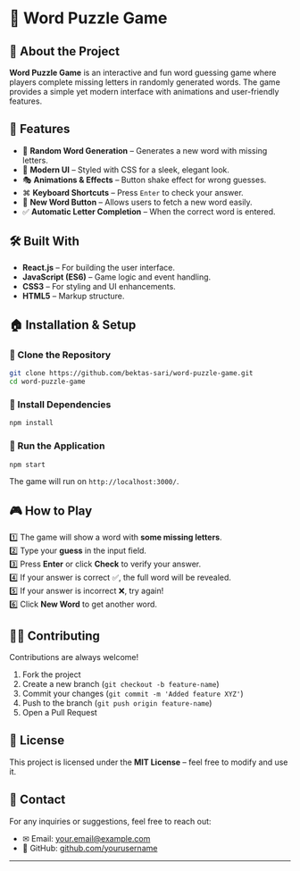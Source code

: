 # 🧩 Word Puzzle Game

## 🚀 About the Project
**Word Puzzle Game** is an interactive and fun word guessing game where players complete missing letters in randomly generated words. The game provides a simple yet modern interface with animations and user-friendly features.

## 🎯 Features
- 🔹 **Random Word Generation** – Generates a new word with missing letters.
- 🎨 **Modern UI** – Styled with CSS for a sleek, elegant look.
- 🎭 **Animations & Effects** – Button shake effect for wrong guesses.
- ⌘ **Keyboard Shortcuts** – Press `Enter` to check your answer.
- 🔄 **New Word Button** – Allows users to fetch a new word easily.
- ✅ **Automatic Letter Completion** – When the correct word is entered.

## 🛠️ Built With
- **React.js** – For building the user interface.
- **JavaScript (ES6)** – Game logic and event handling.
- **CSS3** – For styling and UI enhancements.
- **HTML5** – Markup structure.

## 🏠 Installation & Setup

### 🔹 Clone the Repository
```sh
git clone https://github.com/bektas-sari/word-puzzle-game.git
cd word-puzzle-game
```

### 🔹 Install Dependencies
```sh
npm install
```

### 🔹 Run the Application
```sh
npm start
```
The game will run on `http://localhost:3000/`.

## 🎮 How to Play
1️⃣ The game will show a word with **some missing letters**.  
2️⃣ Type your **guess** in the input field.  
3️⃣ Press **Enter** or click **Check** to verify your answer.  
4️⃣ If your answer is correct ✅, the full word will be revealed.  
5️⃣ If your answer is incorrect ❌, try again!  
6️⃣ Click **New Word** to get another word.

## 🧑‍💻 Contributing
Contributions are always welcome!  
1. Fork the project  
2. Create a new branch (`git checkout -b feature-name`)  
3. Commit your changes (`git commit -m 'Added feature XYZ'`)  
4. Push to the branch (`git push origin feature-name`)  
5. Open a Pull Request  

## 📝 License
This project is licensed under the **MIT License** – feel free to modify and use it.

## 💎 Contact
For any inquiries or suggestions, feel free to reach out:
- ✉ Email: [your.email@example.com](mailto:your.bektas.sari@gmail.com)
- 🔗 GitHub: [github.com/yourusername](https://github.com/bektas-sari)

---



